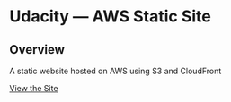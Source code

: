 # Udacity — AWS Static Site

## Overview

A static website hosted on AWS using S3 and CloudFront

[View the Site](d2mns7l38k9h29.cloudfront.net)
